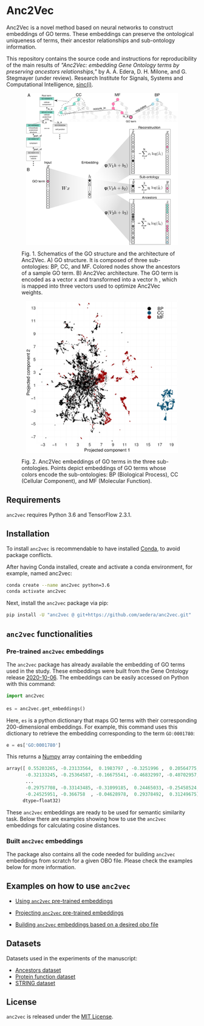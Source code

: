 # Anc2Vec

Anc2Vec is a novel method based on neural networks to construct embeddings of
GO terms. These embeddings can preserve the ontological uniqueness of terms,
their ancestor relationships and sub-ontology information.

This repository contains the source code and instructions for reproducibility
of the main results of *"Anc2Vec: embedding Gene Ontology terms by preserving
ancestors relationships,"* by A. A. Edera, D. H. Milone, and G. Stegmayer
(under review). Research Institute for Signals, Systems and Computational
Intelligence, [sinc(i)](https://sinc.unl.edu.ar).

<figure>
  <p align="center">
  <img src="img/Fig01.jpg" alt="Anc2Vec" height="400" style="vertical-align:middle"/>
  </p>

  <figcaption> Fig. 1. Schematics of the GO structure and the architecture of
  Anc2Vec. A) GO structure. It is composed of three sub-ontologies: BP, CC,
  and MF. Colored nodes show the ancestors of a sample GO term. B) Anc2Vec
  architecture. The GO term is encoded as a vector x and transformed into a
  vector h , which is mapped into three vectors used to optimize Anc2Vec
  weights.  </figcaption> </figure>

<figure>
  <p align="center">
  <img src="img/Fig02.jpg" alt="Anc2Vec" height="400" style="vertical-align:middle"/>
  </p>

  <figcaption> Fig. 2. Anc2Vec embeddings of GO terms in the three
  sub-ontologies. Points depict embeddings of GO terms whose colors encode the
  sub-ontologies: BP (Biological Process), CC (Cellular Component), and MF
  (Molecular Function).
</figcaption> </figure>

## Requirements

`anc2vec` requires Python 3.6 and TensorFlow 2.3.1.

## Installation

To install `anc2vec` is recommendable to have installed
[Conda](https://docs.conda.io/en/latest/), to avoid package conflicts.

After having Conda installed, create and activate a conda environment, for
example, named anc2vec:

```bash
conda create --name anc2vec python=3.6
conda activate anc2vec
```
Next, install the `anc2vec` package via pip:

```bash
pip install -U "anc2vec @ git+https://github.com/aedera/anc2vec.git"
```

## `anc2vec` functionalities

### Pre-trained `anc2vec` embeddings

The `anc2vec` package has already available the embedding of GO terms used in
the study. These embeddings were built from the Gene Ontology release
[2020-10-06](./anc2vec/data/go.obo). The embeddings can be easily accessed on
Python with this command:

```python
import anc2vec

es = anc2vec.get_embeddings()

```

Here, `es` is a python dictionary that maps GO terms with their corresponding
200-dimensional embeddings. For example, this command uses this dictionary to
retrieve the embedding corresponding to the term `GO:0001780`:

```python
e = es['GO:0001780']
```

This returns a [Numpy](https://numpy.org/) array containing the embedding

```python
array([ 0.55203265, -0.23133564,  0.1983797 , -0.3251996 ,  0.20564775,
       -0.32133245, -0.25364587, -0.16675541, -0.46832997, -0.40702957,
       ...
       -0.29757708, -0.33143485, -0.31099185,  0.24465033, -0.25458524,
       -0.24525951, -0.366758  , -0.04628978,  0.29378492,  0.31249675],
      dtype=float32)
```

These `anc2vec` embeddings are ready to be used for semantic similarity
task. Below there are examples showing how to use the `anc2vec` embeddings for
calculating cosine distances.

### Built `anc2vec` embeddings

The package also contains all the code needed for building `anc2vec`
embeddings from scratch for a given OBO file. Please check the examples below
for more information.


## Examples on how to use `anc2vec`

* [Using `anc2vec` pre-trained embeddings](https://colab.research.google.com/github/aedera/anc2vec/blob/main/examples/pretrained_anc2vec_embeddings.ipynb)

* [Projecting `anc2vec` pre-trained embeddings](https://colab.research.google.com/github/aedera/anc2vec/blob/main/examples/project_embeddings.ipynb)

* [Building `anc2vec` embeddings based on a desired obo file](https://colab.research.google.com/github/aedera/anc2vec/blob/main/examples/train_anc2vec_embeddings.ipynb)

## Datasets

Datasets used in the experiments of the manuscript:

* [Ancestors dataset](https://drive.google.com/file/d/1fgK50TNg5nrade22SwmqZYOeAxgPHIHY/view?usp=sharing)
* [Protein function dataset](https://drive.google.com/file/d/1eokaKj20tbFTn9jexQXIkONqwHeiBGS-/view?usp=sharing)
* [STRING dataset](https://drive.google.com/file/d/1dBZqQeBuGf35_pGT6qJWSuX1At32t9CI/view?usp=sharing)

## License

`anc2vec` is released under the [MIT License](LICENSE).
